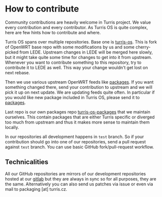 # How to contribute

Community contributions are heavily welcome in Turris project. We value every
contribution and every contributor. As Turris OS is quite complex, here are few
hints how to contribute and where.

Turris OS spans over multiple repositories. Base one is
[turris-os](https://github.com/CZ-NIC/turris-os). This is fork of OpenWRT base
repo with some modifications by us and some cherry-picked from LEDE. Upstream
changes in LEDE will be merged here slowly, but it might take quite some time
for changes to get into it from upstream. Whenever you want to contribute
something to this repository, try to contribute it to LEDE as well. This way
your change wouldn't get lost on next rebase.

Then we use various upstream OpenWRT feeds like
[packages](https://github.com/openwrt/packages). If you want something changed
there, send your contribution to upstream and we will pick it up on next
update. We are updating feeds quite often. In particular if you would like new
package included in Turris OS, please send it to
[packages](https://github.com/openwrt/packages).

Last repo is our own packages repo
[turris-os-packages](https://github.com/CZ-NIC/turris-os-packages/) that we
maintain ourselves. This contain packages that are either Turris specific or
diverged too much from upstream and thus it makes more sense to maintain them
locally.

In our repositories all development happens in `test` branch. So if your
contribution should go into one of our repositories, send a pull request
against `test` branch. You can use basic GitHub fork/pull-request workflow.

## Technicalities

All our GitHub repositories are mirrors of our development repositories hosted
at our [gitlab](https://gitlab.labs.nic.cz/turris) but they are always in sync
so for all purposes, they are the same. Alternatively you can also send us
patches via issue or even via mail to packaging [at] turris.cz.
